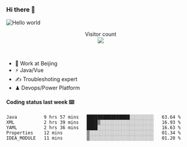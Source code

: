 ### Hi there 👋

<img src="https://raw.githubusercontent.com/sagar-viradiya/sagar-viradiya/master/resources/banner.png" alt="Hello world">
<p align="center"> 
  Visitor count<br/>
  <img src="https://profile-counter.glitch.me/youszoe/count.svg" />
</p>
<br/>

- 🍻 Work at Beijing 
- ⚡  Java/Vue
- ✍️  Troubleshoting expert
- ♟  Devops/Power Platform 

#### Coding status last week ⌨️

<!--START_SECTION:waka-->
```text
Java          9 hrs 57 mins   ████████████████░░░░░░░░░   63.64 % 
XML           2 hrs 39 mins   ████▒░░░░░░░░░░░░░░░░░░░░   16.93 % 
YAML          2 hrs 36 mins   ████░░░░░░░░░░░░░░░░░░░░░   16.63 % 
Properties    12 mins         ▒░░░░░░░░░░░░░░░░░░░░░░░░   01.34 % 
IDEA_MODULE   11 mins         ▒░░░░░░░░░░░░░░░░░░░░░░░░   01.20 % 
```
<!--END_SECTION:waka-->

<br/>
<center><img src="http://ghchart.rshah.org/409ba5/yousazoe" alt="" /></center>


